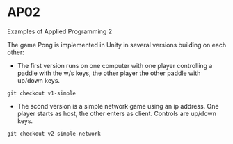 # AP02
Examples of Applied Programming 2

The game Pong is implemented in Unity in several versions building on each other:

* The first version runs on one computer with one player controlling a paddle with the w/s keys, the other player the other paddle with up/down keys.

`git checkout v1-simple`

* The scond version is a simple network game using an ip address. One player starts as host, the other enters as client. Controls are up/down keys.

`git checkout v2-simple-network`


